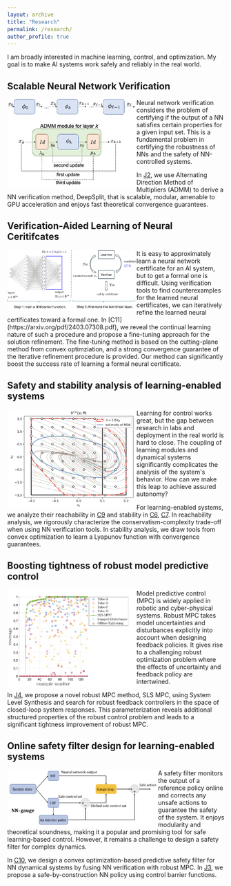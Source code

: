 ```yaml
---
layout: archive
title: "Research"
permalink: /research/
author_profile: true
---
```


I am broadly interested in machine learning, control, and optimization. My goal is to make AI systems work safely and reliably in the real world. 

## Scalable Neural Network Verification
<img src="/files/admm_module.png" align="left" alt="ADMM modules for NN verification" width="300"/>
Neural network verification considers the problem of certifying if the output of a NN satisfies certain properties for a given input set. This is a fundamental problem in certifying the robustness of NNs and the safety of NN-controlled systems. 

In [J2](https://ieeexplore.ieee.org/abstract/document/9811356), we use Alternating Direction Method of Multipliers (ADMM) to derive a NN verification method, DeepSplit, that is scalable, modular, amenable to GPU acceleration and enjoys fast theoretical convergence guarantees. 

## Verification-Aided Learning of Neural Ceritifcates
<img src="/files/val_overview.png" align="left" alt="Verification-aided learning for neural certificates" width="300"/>
It is easy to approximately learn a neural network certificate for an AI system, but to get a formal one is difficult. Using verification tools to find counterexamples for the learned neural certificates, we can iteratively refine the learned neural certificates toward a formal one. In [C11](https://arxiv.org/pdf/2403.07308.pdf), we reveal the continual learning nature of such a procedure and propose a fine-tuning approach for the solution refinement. The fine-tuning method is based on the cutting-plane method from convex optimziation, and a strong convergence guarantee of the iterative refinement procedure is provided. Our method can significantly boost the success rate of learning a formal neural certificate. 

## Safety and stability analysis of learning-enabled systems

<img src="/files/ROA_NN.png"  align="left" alt="region of attraction estimation of NN-controlled system" width="300"/>

Learning for control works great, but the gap between research in labs and deployment in the real world is hard to close. The coupling of learning modules and dynamical systems significantly complicates the analysis of the system's behavior. How can we make this leap to achieve assured autonomy?

For learning-enabled systems, we analyze their reachability in [C9](https://arxiv.org/abs/2209.11827) and stability in [C6](https://arxiv.org/abs/2012.12015), [C7](https://arxiv.org/abs/2110.00731). In reachability analysis, we rigorously characterize the conservatism-complexity trade-off when using NN verification tools. In stability analysis, we draw tools from convex optimization to learn a Lyapunov function with convergence guarantees.


## Boosting tightness of robust model predictive control
<img src="/files/random_comparison.png"  align="left" alt="Tightness comparison of robust MPC methods on random examples. The higher the better." width="300"/>

Model predictive control (MPC) is widely applied in robotic and cyber-physical systems. Robust MPC takes model uncertainties and disturbances explicitly into account when designing feedback policies. It gives rise to a challenging robust optimization problem where the effects of uncertainty and feedback policy are intertwined. 

In [J4](https://arxiv.org/pdf/2203.11375.pdf),  we propose a novel robust MPC method, SLS MPC, using System Level Synthesis and search for robust feedback controllers in the space of closed-loop system responses. This parameterization reveals additional structured properties of the robust control problem and leads to a significant tightness improvement of robust MPC. 


## Online safety filter design for learning-enabled systems
<img src="/files/gauge_CBF.png"  align="left" alt="Safe-by-construction NN controller using a control barrier function." width="350"/>

A safety filter monitors the output of a reference policy online and corrects any unsafe actions to guarantee the safety of the system. It enjoys modularity and theoretical soundness, making it a popular and promising tool for safe learning-based control. However, it remains a challenge to design a safety filter for complex dynamics. 

In [C10](https://arxiv.org/abs/2308.08086), we design a convex optimization-based predictive safety filter for NN dynamical systems by fusing NN verification with robust MPC.  In [J3](https://arxiv.org/abs/2209.10034), we propose a safe-by-construction NN policy using control barrier functions. 

